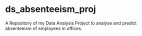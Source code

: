 # ds_absenteeism_proj
A Repository of my Data Analysis Project to analyse and predict absenteeism of employees in offices.
